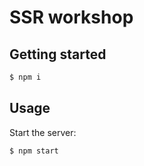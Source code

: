 # SSR workshop

## Getting started

```sh
$ npm i
```

## Usage

Start the server:

```sh
$ npm start
```

